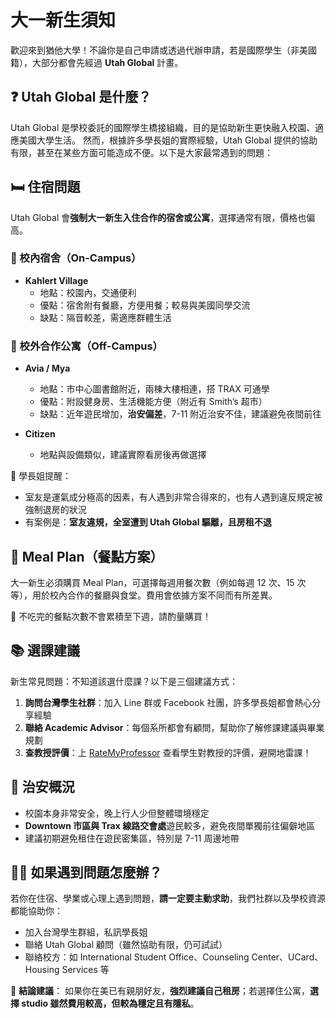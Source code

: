 # 大一新生須知

歡迎來到猶他大學！不論你是自己申請或透過代辦申請，若是國際學生（非美國籍），大部分都會先經過 **Utah Global** 計畫。

## ❓ Utah Global 是什麼？

Utah Global 是學校委託的國際學生橋接組織，目的是協助新生更快融入校園、適應美國大學生活。
然而，根據許多學長姐的實際經驗，Utah Global 提供的協助有限，甚至在某些方面可能造成不便。以下是大家最常遇到的問題：

## 🛏️ 住宿問題

Utah Global 會**強制大一新生入住合作的宿舍或公寓**，選擇通常有限，價格也偏高。

### 🔹 校內宿舍（On-Campus）

- **Kahlert Village**
  - 地點：校園內，交通便利
  - 優點：宿舍附有餐廳，方便用餐；較易與美國同學交流
  - 缺點：隔音較差，需適應群體生活

### 🔸 校外合作公寓（Off-Campus）

- **Avia / Mya**
  - 地點：市中心圖書館附近，兩棟大樓相連，搭 TRAX 可通學
  - 優點：附設健身房、生活機能方便（附近有 Smith’s 超市）
  - 缺點：近年遊民增加，**治安偏差**，7-11 附近治安不佳，建議避免夜間前往

- **Citizen**
  - 地點與設備類似，建議實際看房後再做選擇

📌 學長姐提醒：
- 室友是運氣成分極高的因素，有人遇到非常合得來的，也有人遇到違反規定被強制退房的狀況
- 有案例是：**室友違規，全室遭到 Utah Global 驅離，且房租不退**

## 🥗 Meal Plan（餐點方案）

大一新生必須購買 Meal Plan，可選擇每週用餐次數（例如每週 12 次、15 次等），用於校內合作的餐廳與食堂。費用會依據方案不同而有所差異。

📌 不吃完的餐點次數不會累積至下週，請酌量購買！

## 📚 選課建議

新生常見問題：不知道該選什麼課？以下是三個建議方式：

1. **詢問台灣學生社群**：加入 Line 群或 Facebook 社團，許多學長姐都會熱心分享經驗
2. **聯絡 Academic Advisor**：每個系所都會有顧問，幫助你了解修課建議與畢業規劃
3. **查教授評價**：上 [RateMyProfessor](https://www.ratemyprofessors.com/) 查看學生對教授的評價，避開地雷課！

## 🚨 治安概況

- 校園本身非常安全，晚上行人少但整體環境穩定
- **Downtown 市區與 Trax 線路交會處**遊民較多，避免夜間單獨前往偏僻地區
- 建議初期避免租住在遊民密集區，特別是 7-11 周邊地帶

## 🙋‍♀️ 如果遇到問題怎麼辦？

若你在住宿、學業或心理上遇到問題，**請一定要主動求助**，我們社群以及學校資源都能協助你：

- 加入台灣學生群組，私訊學長姐
- 聯絡 Utah Global 顧問（雖然協助有限，仍可試試）
- 聯絡校方：如 International Student Office、Counseling Center、UCard、Housing Services 等

📌 **結論建議**：
如果你在美已有親朋好友，**強烈建議自己租房**；若選擇住公寓，**選擇 studio 雖然費用較高，但較為穩定且有隱私**。
